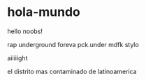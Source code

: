 # hola-mundo

hello noobs!

rap underground foreva pck.under mdfk stylo


aiiiiight

el distrito mas contaminado de latinoamerica
